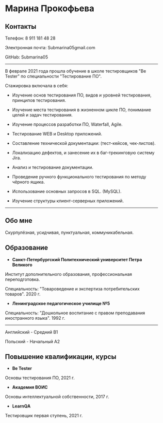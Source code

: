 # Марина Прокофьева

## Контакты

Телефон: 8 911 181 48 28

Электронная почта: Submarina05gmail.com

GitHab: Submarina05

***
В феврале 2021 года прошла обучение в школе тестировщиков "Be Tester" по специальности "Тестирование ПО".

Стажировка включала в себя:

* Изучение основ тестирования ПО, видов и уровней тестирования, принципов тестирования.

* Изучение места тестирования в жизненном цикле ПО, понимание целей и задач тестирования.

* Изучение процессов разработки ПО, Waterfall, Agile.

* Тестирование WEB и Desktop приложений.

* Составление технической документации: (тест-кейсов, чек-листов).

* Локализацию дефектов, и занесение их в баг-трекинговую систему Jira.
* Анализ и тестирование документации.

* Проведение ручного функционального тестирования по методу чёрного ящика.

* Использование основных запросов в SQL. (MySQL).

* Изучение структуры клиент-серверных приложений.


---

## Обо мне

Скурпулёзная, усидчивая, пунктуальная, коммуникабельная.

## Образование

* **Санкт-Петербургский Политехнический университет Петра Великого**

Институт дополнительного образования, профессиональная переподготовка.

Специальность: "Товароведение и экспертиза потребительских товаров". 2020 г.

* **Ленинградское педагогическое училище №5**

Специальность: "Дошкольное воспитание с правом преподавания иностранного языка". 1992 г.

---
Английский - Средний B1

Польский - Начальный A2

## Повышение квалификации, курсы

* **Be Tester**

Основы тестирования ПО, 2021 г.

* **Академия ВОИС**

Основы интеллектуальной собственности, 2017 г.

* **LearnQA**

Тестировщик первая ступень, 2021 г.
